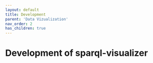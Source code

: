 ```yaml
---
layout: default
title: Development
parent: 'Data Vizualization'
nav_order: 2
has_children: true
---
```

# Development of sparql-visualizer